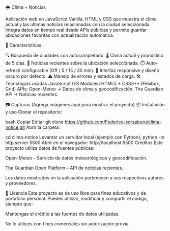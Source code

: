 🌦️ Clima + Noticias

Aplicación web en JavaScript Vanilla, HTML y CSS que muestra el clima actual y las últimas noticias relacionadas con la ciudad seleccionada.
Integra datos en tiempo real desde APIs públicas y permite guardar ubicaciones favoritas con actualización automática.

🚀 Características

🔍 Búsqueda de ciudades con autocompletado.
🌡️ Clima actual y pronóstico de 5 días.
📰 Noticias recientes sobre la ubicación seleccionada.
⏱️ Auto-refresh configurable (Off / 5 / 15 / 30 min).
📱 Interfaz responsive y diseño oscuro por defecto.
⚠️ Manejo de errores y estados de carga.
🛠️ Tecnologías usadas JavaScript (ES Modules) HTML5 + CSS3** (Flexbox, Grid) APIs: Open-Meteo → Datos de clima y geocodificación. The Guardian API → Noticias recientes.

📷 Capturas (Agrega imágenes aquí para mostrar el proyecto)
📦 Instalación y uso Clonar el repositorio:

bash Copiar Editar git clone https://github.com/Federico-sorsaburu/clima-notice.git Abrir la carpeta:

cd clima-notice Levantar un servidor local (ejemplo con Python): python -m http.server 5500 Abrir en el navegador: http://localhost:5500 Créditos Este proyecto utiliza datos de fuentes públicas:

Open-Meteo – Servicio de datos meteorológicos y geocodificación.

The Guardian Open Platform – API de noticias recientes.

Los datos mostrados en la aplicación pertenecen a sus respectivos autores y proveedores.

📄 Licencia Este proyecto es de uso libre para fines educativos y de portafolio personal. Puedes utilizar, modificar y compartir el código, siempre que:

Mantengas el crédito a las fuentes de datos utilizadas.

No lo utilices con fines comerciales sin autorización previa.